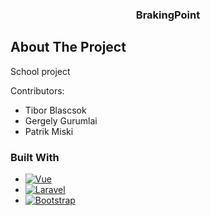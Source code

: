 <h3 align="center">BrakingPoint</h3>

<!-- ABOUT THE PROJECT -->
## About The Project

School project 

Contributors:
- Tibor Blascsok
- Gergely Gurumlai
- Patrik Miski


### Built With

* [![Vue][Vue.js]][Vue-url]
* [![Laravel][Laravel.com]][Laravel-url]
* [![Bootstrap][Bootstrap.com]][Bootstrap-url]


<!-- MARKDOWN LINKS & IMAGES -->
<!-- https://www.markdownguide.org/basic-syntax/#reference-style-links -->
[Vue.js]: https://img.shields.io/badge/Vue.js-35495E?style=for-the-badge&logo=vuedotjs&logoColor=4FC08D
[Vue-url]: https://vuejs.org/
[Laravel.com]: https://img.shields.io/badge/Laravel-FF2D20?style=for-the-badge&logo=laravel&logoColor=white
[Laravel-url]: https://laravel.com
[Bootstrap.com]: https://img.shields.io/badge/Bootstrap-563D7C?style=for-the-badge&logo=bootstrap&logoColor=white
[Bootstrap-url]: https://getbootstrap.com
